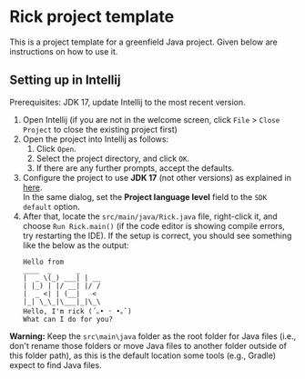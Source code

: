 # Rick project template

This is a project template for a greenfield Java project. Given below are instructions on how to use it.

## Setting up in Intellij

Prerequisites: JDK 17, update Intellij to the most recent version.

1. Open Intellij (if you are not in the welcome screen, click `File` > `Close Project` to close the existing project first)
1. Open the project into Intellij as follows:
   1. Click `Open`.
   1. Select the project directory, and click `OK`.
   1. If there are any further prompts, accept the defaults.
1. Configure the project to use **JDK 17** (not other versions) as explained in [here](https://www.jetbrains.com/help/idea/sdk.html#set-up-jdk).<br>
   In the same dialog, set the **Project language level** field to the `SDK default` option.
1. After that, locate the `src/main/java/Rick.java` file, right-click it, and choose `Run Rick.main()` (if the code editor is showing compile errors, try restarting the IDE). If the setup is correct, you should see something like the below as the output:
   ```
   Hello from
   ____  _      _
   |  _ \(_) ___| | __
   | |_) | |/ __| |/ /
   |  _ <| | (__|   <
   |_| \_\_|\___|_|\_\
   Hello, I'm rick (´｡• ᵕ •｡`)
   What can I do for you?
   ```

**Warning:** Keep the `src\main\java` folder as the root folder for Java files (i.e., don't rename those folders or move Java files to another folder outside of this folder path), as this is the default location some tools (e.g., Gradle) expect to find Java files.
